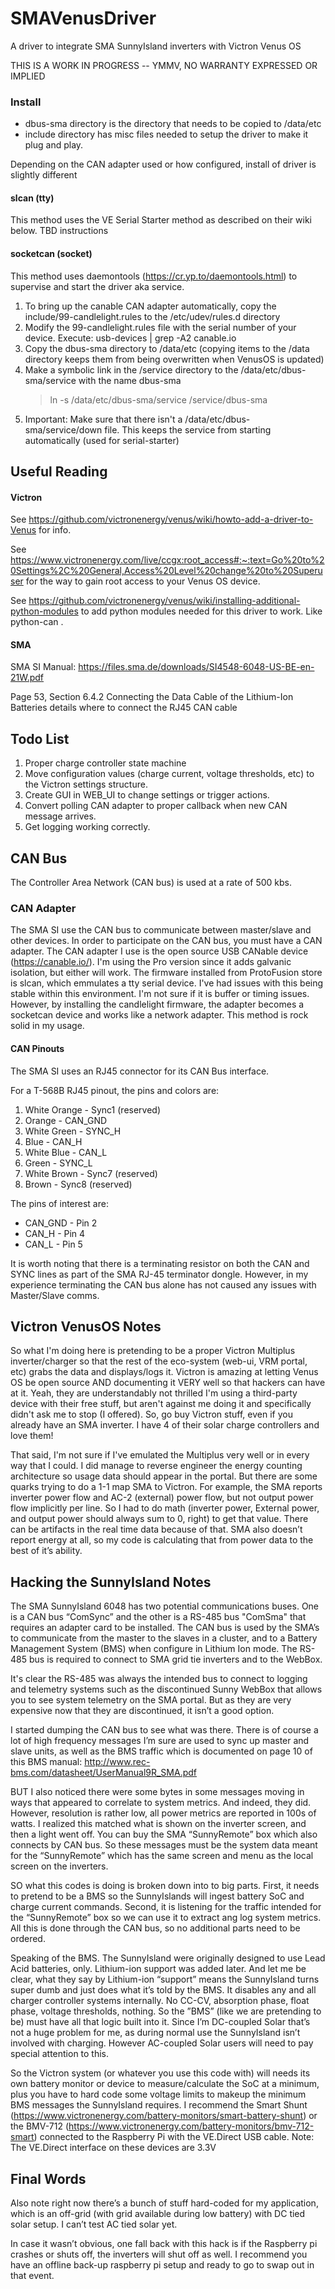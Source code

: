 # SMAVenusDriver
A driver to integrate SMA SunnyIsland inverters with Victron Venus OS

THIS IS A WORK IN PROGRESS -- YMMV, NO WARRANTY EXPRESSED OR IMPLIED

### Install
* dbus-sma directory is the directory that needs to be copied to /data/etc 
* include directory has misc files needed to setup the driver to make it plug and play. 

Depending on the CAN adapter used or how configured, install of driver is slightly different
#### slcan (tty)
This method uses the VE Serial Starter method as described on their wiki below.
TBD instructions

#### socketcan (socket)
This method uses daemontools (https://cr.yp.to/daemontools.html) to supervise and start the driver aka service.

1. To bring up the canable CAN adapter automatically, copy the include/99-candlelight.rules to the /etc/udev/rules.d directory
2. Modify the 99-candlelight.rules file with the serial number of your device.
	Execute: usb-devices | grep -A2 canable.io
3. Copy the dbus-sma directory to /data/etc (copying items to the /data directory keeps them from being overwritten when VenusOS is updated)
4. Make a symbolic link in the /service directory to the /data/etc/dbus-sma/service with the name dbus-sma
	> ln -s /data/etc/dbus-sma/service /service/dbus-sma
6. Important: Make sure that there isn't a /data/etc/dbus-sma/service/down file. This keeps the service from starting automatically (used for serial-starter)

## Useful Reading

#### Victron
See https://github.com/victronenergy/venus/wiki/howto-add-a-driver-to-Venus for info.

See https://www.victronenergy.com/live/ccgx:root_access#:~:text=Go%20to%20Settings%2C%20General,Access%20Level%20change%20to%20Superuser for the way to gain root access to your Venus OS device. 

See https://github.com/victronenergy/venus/wiki/installing-additional-python-modules to add python modules needed for this driver to work. Like python-can .

#### SMA
SMA SI Manual: https://files.sma.de/downloads/SI4548-6048-US-BE-en-21W.pdf

Page 53, Section 6.4.2 Connecting the Data Cable of the Lithium-Ion Batteries details where to connect the RJ45 CAN cable

## Todo List

 1)	Proper charge controller state machine
 2)	Move configuration values (charge current, voltage thresholds, etc) to the Victron settings structure. 
 3)	Create GUI in WEB_UI to change settings or trigger actions. 
 4)	Convert polling CAN adapter to proper callback when new CAN message arrives.
 5)	Get logging working correctly. 

## CAN Bus
The Controller Area Network (CAN bus) is used at a rate of 500 kbs.

### CAN Adapter
The SMA SI use the CAN bus to communicate between master/slave and other devices. In order to participate on the CAN bus, you must have a CAN adapter. The CAN adapter I use is the open source USB CANable device (https://canable.io/). I'm using the Pro version since it adds galvanic isolation, but either will work. The firmware installed from ProtoFusion store is slcan, which emmulates a tty serial device. I've had issues with this being stable within this environment. I'm not sure if it is buffer or timing issues. However, by installing the candlelight firmware, the adapter becomes a socketcan device and works like a network adapter. This method is rock solid in my usage.

#### CAN Pinouts
The SMA SI uses an RJ45 connector for its CAN Bus interface. 

For a T-568B RJ45 pinout, the pins and colors are:
1. White Orange - Sync1 (reserved)
2. Orange - CAN_GND
3. White Green - SYNC_H
4. Blue - CAN_H
5. White Blue - CAN_L
6. Green - SYNC_L
7. White Brown - Sync7 (reserved)
8. Brown - Sync8 (reserved)

The pins of interest are:

* CAN_GND - Pin 2
* CAN_H - Pin 4
* CAN_L - Pin 5

It is worth noting that there is a terminating resistor on both the CAN and SYNC lines as part of the SMA RJ-45 terminator dongle. However, in my experience terminating the CAN bus alone has not caused any issues with Master/Slave comms.


## Victron VenusOS Notes

So what I'm doing here is pretending to be a proper Victron Multiplus inverter/charger so that the rest of the eco-system (web-ui, VRM portal, etc) grabs the data and displays/logs it. Victron is amazing at letting Venus OS be open source AND documenting it VERY well so that hackers can have at it. Yeah, they are understandably not thrilled I'm using a third-party device with their free stuff, but aren't against me doing it and specifically didn't ask me to stop (I offered). So, go buy Victron stuff, even if you already have an SMA inverter. I have 4 of their solar charge controllers and love them!

That said, I'm not sure if I've emulated the Multiplus very well or in every way that I could. I did manage to reverse engineer the energy counting architecture so usage data should appear in the portal. But there are some quarks trying to do a 1-1 map SMA to Victron. For example, the SMA reports inverter power flow and AC-2 (external) power flow, but not output power flow implicitly per line. So I had to do math (inverter power, External power, and output power should always sum to 0, right) to get that value. There can be artifacts in the real time data because of that. SMA also doesn’t report energy at all, so my code is calculating that from power data to the best of it’s ability. 


## Hacking the SunnyIsland Notes

The SMA SunnyIsland 6048 has two potential communications buses. One is a CAN bus “ComSync” and the other is a RS-485 bus "ComSma" that requires an adapter card to be installed. The CAN bus is used by the SMA’s to communicate from the master to the slaves in a cluster, and to a Battery Management System (BMS) when configure in Lithium Ion mode. The RS-485 bus is required to connect to SMA grid tie inverters and to the WebBox.

It's clear the RS-485 was always the intended bus to connect to logging and telemetry systems such as the discontinued Sunny WebBox that allows you to see system telemetry on the SMA portal. But as they are very expensive now that they are discontinued, it isn’t a good option.

I started dumping the CAN bus to see what was there. There is of course a lot of high frequency messages I’m sure are used to sync up master and slave units, as well as the BMS traffic which is documented on page 10 of this BMS manual: http://www.rec-bms.com/datasheet/UserManual9R_SMA.pdf

BUT I also noticed there were some bytes in some messages moving in ways that appeared to correlate to system metrics. And indeed, they did. However, resolution is rather low, all power metrics are reported in 100s of watts. I realized this matched what is shown on the inverter screen, and then a light went off. You can buy the SMA “SunnyRemote” box which also connects by CAN bus. So these messages must be the system data meant for the “SunnyRemote” which has the same screen and menu as the local screen on the inverters. 

SO what this codes is doing is broken down into to big parts. First, it needs to pretend to be a BMS so the SunnyIslands will ingest battery SoC and charge current commands. Second, it is listening for the traffic intended for the “SunnyRemote” box so we can use it to extract ang log system metrics. All this is done through the CAN bus, so no additional parts need to be ordered. 

 Speaking of the BMS. The SunnyIsland were originally designed to use Lead Acid batteries, only. Lithium-ion support was added later. And let me be clear, what they say by Lithium-ion “support” means the SunnyIsland turns super dumb and just does what it’s told by the BMS. It disables any and all charger controller systems internally. No CC-CV, absorption phase, float phase, voltage thresholds, nothing. So the ”BMS” (like we are pretending to be) must have all that logic built into it. Since I’m DC-coupled Solar that’s not a huge problem for me, as during normal use the SunnyIsland isn’t involved with charging. However AC-coupled Solar users will need to pay special attention to this.
 
So the Victron system (or whatever you use this code with) will needs its own battery monitor or device to measure/calculate the SoC at a minimum, plus you have to hard code some voltage limits to makeup the minimum BMS messages the SunnyIsland requires. I recommend the Smart Shunt (https://www.victronenergy.com/battery-monitors/smart-battery-shunt) or the BMV-712 (https://www.victronenergy.com/battery-monitors/bmv-712-smart) connected to the Raspberry Pi with the VE.Direct USB cable. Note: The VE.Direct interface on these devices are 3.3V

## Final Words
Also note right now there’s a bunch of stuff hard-coded for my application, which is an off-grid (with grid available during low battery) with DC tied solar setup. I can’t test AC tied solar yet. 

In case it wasn’t obvious, one fall back with this hack is if the Raspberry pi crashes or shuts off, the inverters will shut off as well. I recommend you have an offline back-up raspberry pi setup and ready to go to swap out in that event. 

